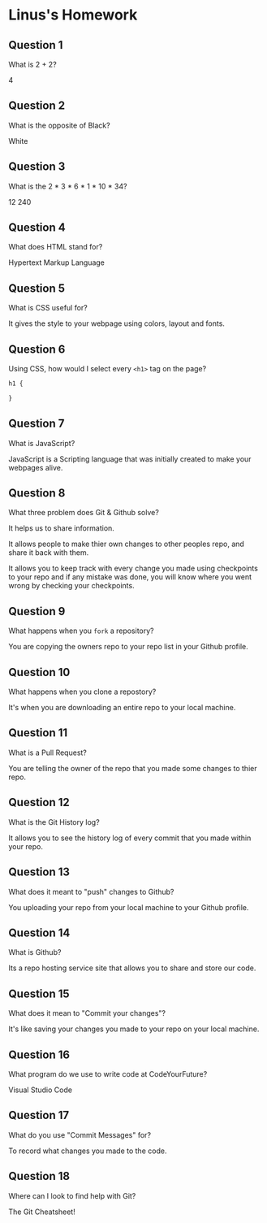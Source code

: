 # Linus's Homework

## Question 1

What is 2 + 2?

4

## Question 2

What is the opposite of Black?

White

## Question 3

What is the  2 * 3 * 6 * 1 * 10 * 34?

12 240

## Question 4 

What does HTML stand for?

Hypertext Markup Language

## Question 5

What is CSS useful for?

It gives the style to your webpage using colors, layout and fonts.

## Question 6

Using CSS, how would I select every `<h1>` tag on the page?

```css
h1 {

}
```

## Question 7

What is JavaScript?

JavaScript is a Scripting language that was initially created to make your webpages alive.

## Question 8

What three problem does Git & Github solve?

It helps us to share information.

It allows people to make thier own changes to other peoples repo, and share it back with them.

It allows you to keep track with every change you made using checkpoints to your repo and if any mistake was done, you will know where you went wrong by checking your checkpoints.

## Question 9

What happens when you `fork` a repository?

You are copying the owners repo to your repo list in your Github profile.

## Question 10 

What happens when you clone a repostory?

It's when you are downloading an entire repo to your local machine.

## Question 11

What is a Pull Request?

You are telling the owner of the repo that you made some changes to thier repo.

## Question 12

What is the Git History log?

It allows you to see the history log of every commit that you made within your repo.

## Question 13

What does it meant to "push" changes to Github?

You uploading your repo from your local machine to your Github profile.

## Question 14

What is Github?

Its a repo hosting service site that allows you to share and store our code.

## Question 15

What does it mean to "Commit your changes"?

It's like saving your changes you made to your repo on your local machine.

## Question 16

What program do we use to write code at CodeYourFuture?

Visual Studio Code

## Question 17

What do you use "Commit Messages" for?

To record what changes you made to the code.

## Question 18

Where can I look to find help with Git?

The Git Cheatsheet!
